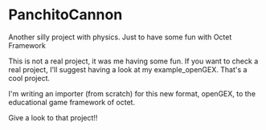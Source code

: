 PanchitoCannon
==============

Another silly project with physics. Just to have some fun with Octet Framework

This is not a real project, it was me having some fun. If you want to check a real project, I'll suggest having a look at my example_openGEX.
That's a cool project.

I'm writing an importer (from scratch) for this new format, openGEX, to the educational game framework of octet.

Give a look to that project!!
